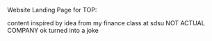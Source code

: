 Website Landing Page for TOP:

content inspired by idea from my finance class at sdsu NOT ACTUAL COMPANY
ok turned into a joke
